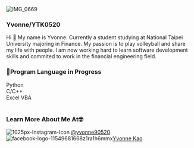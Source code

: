 ![IMG_0669](https://user-images.githubusercontent.com/86187917/133802637-72385678-8327-4271-982d-34f33a2a3272.JPG)
### Yvonne/YTK0520
Hi 👋 My name is Yvonne. Currently a student studying at National Taipei University majoring in Finance. My passion is to play volleyball and share my life with people. I am now working hard to learn software development skills and commited to work in the financial engineering field.
<br>
### 🧠Program Language in Progress
Python<br>
C/C++<br>
Excel VBA<br>
<br>
### Learn More About Me At🤓
 ![1025px-Instagram-Icon](https://user-images.githubusercontent.com/86187917/133808312-1b52f889-bec9-4154-a310-fede5090ec34.png) [@yvonne90520](https://www.instagram.com/yvonne90520/) <br>
![facebook-logo-11549681668z1ra1h6mmx](https://user-images.githubusercontent.com/86187917/133808231-94e8e888-7d5d-4753-8e7c-c295f1ff9831.png)[Yvonne Kao](https://www.facebook.com/yvonnekaocow/) <br>


<!--
**YTK0520/YTK0520** is a ✨ _special_ ✨ repository because its `README.md` (this file) appears on your GitHub profile.

Here are some ideas to get you started:

- 🔭 I’m currently working on ...
- 🌱 I’m currently learning ...
- 👯 I’m looking to collaborate on ...
- 🤔 I’m looking for help with ...
- 💬 Ask me about ...
- 📫 How to reach me: ...
- 😄 Pronouns: ...
- ⚡ Fun fact: ...
-->
